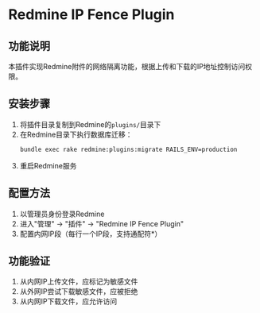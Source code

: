 # Redmine IP Fence Plugin

## 功能说明
本插件实现Redmine附件的网络隔离功能，根据上传和下载的IP地址控制访问权限。

## 安装步骤
1. 将插件目录复制到Redmine的`plugins/`目录下
2. 在Redmine目录下执行数据库迁移：
   ```bash
   bundle exec rake redmine:plugins:migrate RAILS_ENV=production
   ```
3. 重启Redmine服务

## 配置方法
1. 以管理员身份登录Redmine
2. 进入"管理" → "插件" → "Redmine IP Fence Plugin"
3. 配置内网IP段（每行一个IP段，支持通配符*）

## 功能验证
1. 从内网IP上传文件，应标记为敏感文件
2. 从外网IP尝试下载敏感文件，应被拒绝
3. 从内网IP下载文件，应允许访问

